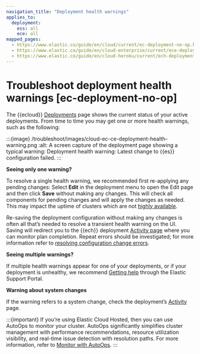 ```yaml
---
navigation_title: "Deployment health warnings"
applies_to:
  deployment:
    ess: all
    ece: all
mapped_pages:
  - https://www.elastic.co/guide/en/cloud/current/ec-deployment-no-op.html
  - https://www.elastic.co/guide/en/cloud-enterprise/current/ece-deployment-no-op.html
  - https://www.elastic.co/guide/en/cloud-heroku/current/ech-deployment-no-op.html
---
```


# Troubleshoot deployment health warnings [ec-deployment-no-op]

The {{ecloud}} [Deployments](https://cloud.elastic.co/deployments) page shows the current status of your active deployments. From time to time you may get one or more health warnings, such as the following:

:::{image} /troubleshoot/images/cloud-ec-ce-deployment-health-warning.png
:alt: A screen capture of the deployment page showing a typical warning: Deployment health warning: Latest change to {{es}} configuration failed.
:::

**Seeing only one warning?**

To resolve a single health warning, we recommended first re-applying any pending changes: Select **Edit** in the deployment menu to open the Edit page and then click **Save** without making any changes. This will check all components for pending changes and will apply the changes as needed. This may impact the uptime of clusters which are not [highly available](/deploy-manage/production-guidance/availability-and-resilience/resilience-in-ech.md).

Re-saving the deployment configuration without making any changes is often all that’s needed to resolve a transient health warning on the UI. Saving will redirect you to the {{ech}} deployment [Activity page](/deploy-manage/deploy/elastic-cloud/keep-track-of-deployment-activity.md) where you can monitor plan completion. Repeat errors should be investigated; for more information refer to [resolving configuration change errors](/troubleshoot/monitoring/node-bootlooping.md).

**Seeing multiple warnings?**

If multiple health warnings appear for one of your deployments, or if your deployment is unhealthy, we recommend [Getting help](/troubleshoot/index.md) through the Elastic Support Portal.

**Warning about system changes**

If the warning refers to a system change, check the deployment’s [Activity](/deploy-manage/deploy/elastic-cloud/keep-track-of-deployment-activity.md) page.

:::{important}
 If you’re using Elastic Cloud Hosted, then you can use AutoOps to monitor your cluster. AutoOps significantly simplifies cluster management with performance recommendations, resource utilization visibility, and real-time issue detection with resolution paths. For more information, refer to [Monitor with AutoOps](/deploy-manage/monitor/autoops.md).
:::